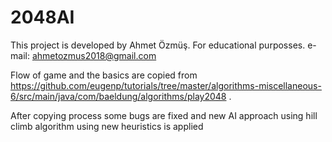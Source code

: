 # 2048AI
This project is developed by Ahmet Özmüş. For educational purposses.
e-mail: ahmetozmus2018@gmail.com

Flow of game and the basics are copied from https://github.com/eugenp/tutorials/tree/master/algorithms-miscellaneous-6/src/main/java/com/baeldung/algorithms/play2048 .

After copying process some bugs are fixed and new AI approach using hill climb algorithm using new heuristics is applied
